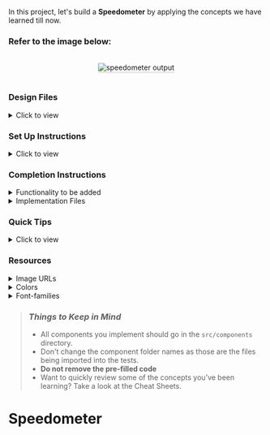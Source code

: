 In this project, let's build a **Speedometer** by applying the concepts we have learned till now.

### Refer to the image below:

<br/>
<div style="text-align: center;">
    <img src="https://assets.ccbp.in/frontend/content/react-js/speedometer-ouput.gif" alt="speedometer output" style="max-width:70%;box-shadow:0 2.8px 2.2px rgba(0, 0, 0, 0.12)">
</div>
<br/>

### Design Files

<details>
<summary>Click to view</summary>

- [Extra Small (Size < 576px) and Small (Size >= 576px)](https://assets.ccbp.in/frontend/content/react-js/speedometer-sm-output.png)
- [Medium (Size >= 768px), Large (Size >= 992px) and Extra Large (Size >= 1200px)](https://assets.ccbp.in/frontend/content/react-js/speedometer-lg-output.png)

</details>

### Set Up Instructions

<details>
<summary>Click to view</summary>

- Download dependencies by running `npm install`
- Start up the app using `npm start`
</details>

### Completion Instructions

<details>
<summary>Functionality to be added</summary>
<br/>

The app must have the following functionalities

- The speed should initially be 0mph

  > Here mph means Miles per hour

- When Accelerate button is clicked,
  - If the speed is less than 200mph, the speed should be increased by 10mph
  - If the speed is equal to 200mph, the speed should not be increased
- When Apply Brake button is clicked
  - If the speed is greater than 0mph, then the speed should be decreased by 10mph
  - If the speed is equal to 0mph, the speed should not be decreased

</details>

<details>
<summary>Implementation Files</summary>
<br/>

Use these files to complete the implementation:

- `src/components/Speedometer/index.js`
- `src/components/Speedometer/index.css`
</details>

### Quick Tips

<details>
<summary>Click to view</summary>
<br>

- You can use the below cursor CSS property for buttons to set the type of mouse cursor, to show when the mouse pointer is over an element,

  ```
    cursor: pointer;
  ```

  <br/>
   <img src="https://assets.ccbp.in/frontend/content/react-js/cursor-pointer-img.png" alt="cursor pointer" style="width:100px" />

- You can use the below outline CSS property for buttons and input elements to remove the highlighting when the elements are clicked,

  ```
    outline: none;
  ```

</details>

### Resources

<details>
<summary>Image URLs</summary>

- [https://assets.ccbp.in/frontend/react-js/speedometer-img.png](https://assets.ccbp.in/frontend/react-js/speedometer-img.png) alt should be **speedometer**

</details>

<details>
<summary>Colors</summary>

<br/>

<div style="background-color: #07080c ; width: 150px; padding: 10px; color: white">Hex: #07080c</div>
<div style="background-color: #ffffff ; width: 150px; padding: 10px; color: black">Hex: #ffffff</div>
<div style="background-color: #cbd5e1 ; width: 150px; padding: 10px; color: black">Hex: #cbd5e1</div>
<div style="background-color: #0b69ff ; width: 150px; padding: 10px; color: white">Hex: #0b69ff</div>
<div style="background-color: #94a3b8 ; width: 150px; padding: 10px; color: white">Hex: #94a3b8</div>

</details>

<details>
<summary>Font-families</summary>

- Roboto

</details>

> ### _Things to Keep in Mind_
>
> - All components you implement should go in the `src/components` directory.
> - Don't change the component folder names as those are the files being imported into the tests.
> - **Do not remove the pre-filled code**
> - Want to quickly review some of the concepts you’ve been learning? Take a look at the Cheat Sheets.
# Speedometer
